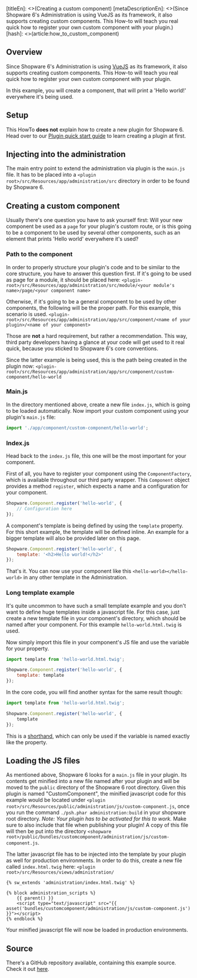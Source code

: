 [titleEn]: <>(Creating a custom component)
[metaDescriptionEn]: <>(Since Shopware 6's Administration is using VueJS as its framework, it also supports creating custom components. This How-to will teach you real quick how to register your own custom component with your plugin.)
[hash]: <>(article:how_to_custom_component)

## Overview

Since Shopware 6's Administration is using [VueJS](https://vuejs.org/) as its framework, it also supports creating
custom components. This How-to will teach you real quick how to register your own custom component with your plugin.

In this example, you will create a component, that will print a 'Hello world!' everywhere it's being used.

## Setup

This HowTo **does not** explain how to create a new plugin for Shopware 6.
Head over to our [Plugin quick start guide](./../2-internals/4-plugins/010-plugin-quick-start.md) to
learn creating a plugin at first.

## Injecting into the administration

The main entry point to extend the administration via plugin is the `main.js` file.
It has to be placed into a `<plugin root>/src/Resources/app/administration/src` directory in order to be found by Shopware 6.

## Creating a custom component

Usually there's one question you have to ask yourself first:
Will your new component be used as a `page` for your plugin's custom route, or is this going to be a component to be used
by several other components, such as an element that prints 'Hello world' everywhere it's used?

### Path to the component

In order to properly structure your plugin's code and to be similar to the core structure, you have to answer this question first.
If it's going to be used as page for a module, it should be placed here:
`<plugin-root>/src/Resources/app/administration/src/module/<your module's name>/page/<your component name>`

Otherwise, if it's going to be a general component to be used by other components, the following will be the proper path.
For this example, this scenario is used.
`<plugin-root>/src/Resources/app/administration/app/src/component/<name of your plugin>/<name of your component>`

Those are **not** a hard requirement, but rather a recommendation. This way, third party developers having a glance at your code will
get used to it real quick, because you sticked to Shopware 6's core conventions.

Since the latter example is being used, this is the path being created in the plugin now:
`<plugin-root>/src/Resources/app/administration/app/src/component/custom-component/hello-world`

### Main.js

In the directory mentioned above, create a new file `index.js`, which is going to be loaded automatically.
Now import your custom component using your plugin's `main.js` file:

```js
import './app/component/custom-component/hello-world';
```


### Index.js

Head back to the `index.js` file, this one will be the most important for your component.

First of all, you have to register your component using the `ComponentFactory`, which is available throughout our third party wrapper.
This `Component` object provides a method `register`, which expects a name and a configuration for your component.

```js
Shopware.Component.register('hello-world', {
    // Configuration here
});
```

A component's template is being defined by using the `template` property. For this short example, the template will be defined inline.
An example for a bigger template will also be provided later on this page.

```js
Shopware.Component.register('hello-world', {
    template: '<h2>Hello world!</h2>'
});
```

That's it. You can now use your component like this `<hello-world></hello-world>` in any other template in the Administration.

### Long template example

It's quite uncommon to have such a small template example and you don't want to define huge templates inside a javascript file.
For this case, just create a new template file in your component's directory, which should be named after your component.
For this example `hello-world.html.twig` is used.

Now simply import this file in your component's JS file and use the variable for your property.
```js
import template from 'hello-world.html.twig';

Shopware.Component.register('hello-world', {
    template: template
});
```

In the core code, you will find another syntax for the same result though:
```js
import template from 'hello-world.html.twig';

Shopware.Component.register('hello-world', {
    template
});
```

This is a [shorthand](https://alligator.io/js/object-property-shorthand-es6/), which can only be used if the variable is named exactly like the property.

## Loading the JS files

As mentioned above, Shopware 6 looks for a `main.js` file in your plugin.
Its contents get minified into a new file named after your plugin and will be moved to the `public` directory
of the Shopware 6 root directory.
Given this plugin is named "CustomComponent", the minified javascript code for this example would be
located under `<plugin root>/src/Resources/public/administration/js/custom-component.js`, once you run the command `./psh.phar administration:build` in your shopware root directory.
*Note: Your plugin has to be activated for this to work.*
Make sure to also include that file when publishing your plugin!
A copy of this file will then be put into the directory `<shopware root>/public/bundles/customcomponent/administration/js/custom-component.js`.

The latter javascript file has to be injected into the template by your plugin as well for production environments.
In order to do this, create a new file called `index.html.twig` here: `<plugin root>/src/Resources/views/administration/`

```twig
{% sw_extends 'administration/index.html.twig' %}

{% block administration_scripts %}
    {{ parent() }}
    <script type="text/javascript" src="{{ asset('bundles/customcomponent/administration/js/custom-component.js') }}"></script>
{% endblock %}
```

Your minified javascript file will now be loaded in production environments.

## Source

There's a GitHub repository available, containing this example source.
Check it out [here](https://github.com/shopware/swag-docs-custom-component).
